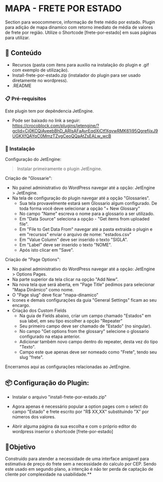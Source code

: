 # MAPA - FRETE POR ESTADO

Section para woocommerce, informação de frete médio por estado. Plugin para adição de mapa dinamico com retorno imediato de média de valores de frete por região.
Utilize o Shortcode [frete-por-estado] em suas páginas para utilizar.

## 🚀 Conteúdo

* Recursos (pasta com itens para auxilio na instalação do plugin e .gif com exemplo de utilização).
* Install-frete-por-estado.zip (instalador do plugin para ser usado diretamente no wordpress).
* .README
		

### 📋 Pré-requisitos

Este plugin tem por depêndencia JetEngine.
* Pode ser baixado no link a seguir: https://crocoblock.com/plugins/jetengine/?gclid=Cj0KCQiAveebBhD_ARIsAFaAvrEqdXiCtfXgvwRMK61j95QgrefjixJ9UGKXfQAYqC0MmzTZvgCeoQQaAtZsEALw_wcB


### 🔧 Instalação

Configuração do JetEngine:
> Instalar primeiramente o plugin JetEngine.

Criação de "Glossarie":
		
 * No painel administrativo do WordPress navegar até a opção: JetEngine > JetEngine.
 * Na tela de configuração do plugin navegar até a opção "Glossaries".
	- Sua tela provavelmente estará sem Glossario algum configurado. De toda forma você deve selecionar a opção "+ New Glossary"
	- No campo "Name" escreva o nome para a glossario a ser utilizado.
	- Em "Data Source" seleciona a opção - "Get items from uploaded file".
	- Em "File to Get Data From" navegar até a pasta extraida o plugin e em "recursos" enviar o arquivo de nome: "estados.csv"
	- Em "Value Column" deve ser inserido o texto "SIGLA".
	- Em "Label" deve ser inserido o texto "NOME".
	- Após isto clicar em "Save".

Criação de "Page Options":
* No painel administrativo do WordPress navegar até a opção: JetEngine > Options Pages.
* Na parte superior da tela clicar na opção "Add New".
* Na nova tela que será aberta, em "Page Title" pedimos para selecionar "Mapa Dinâmico" como nome.
* O "Page slug" deve ficar "mapa-dinamico"
* Icones e demais configurações da guia "General Settings" ficam ao seu encargo.
* Criação dos Custom Fields
	- Na guia de Fields abaixo, criar um campo chamado "Estados" em sua label, em seu tipo escolher a opção "Repeater"
	- Seu primeiro campo deve ser chamado de "Estado" (no singular). 
	- No campo "Get options from the glossary" selecione o glossario configurado na etapa anterior.
	- Adicionar também novo campo dentro do repeater, desta vez do tipo "Texto".
	- Campo este que apenas deve ser nomeado como "Frete", tendo seu slug "frete".


Encerramos aqui as configurações relacionadas ao JetEngine.


## 📦 Configuração do Plugin: 

* Instalar o arquivo "install-frete-por-estado.zip" 
			
 * Agora apenas é necessário popular a option pages com o select do campo "Estado" e frete escrito por "R$ XX,XX" substituindo "X" por números dos valores.
 * Abrir alguma página da sua escolha e com o próprio editor do wordpress inserior o shortcode [frete-por-estado]
			
			


## 📄Objetivo

Construído para atender a necessidade de uma interface amigavel para estimativa de preço do frete sem a necessidade do calculo por CEP. Sendo este usado em segundo plano, a intenção é não ter perda de captação de cliente por complexidade na usabilidade.**



